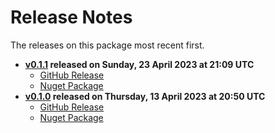 # Release Notes

The releases on this package most recent first.

- **[v0.1.1](release-notes-0.1.1.md) released on Sunday, 23 April 2023 at 21:09 UTC**
  - [GitHub Release](https://github.com/Stravaig-Projects/Stravaig.Extensions.Core/releases/tag/v0.1.1)
  - [Nuget Package](https://www.nuget.org/packages/Stravaig.Extensions.Core/0.1.1)
- **[v0.1.0](release-notes-0.1.0.md) released on Thursday, 13 April 2023 at 20:50 UTC**
  - [GitHub Release](https://github.com/Stravaig-Projects/Stravaig.Extensions.Core/releases/tag/v0.1.0)
  - [Nuget Package](https://www.nuget.org/packages/Stravaig.Extensions.Core/0.1.0)
